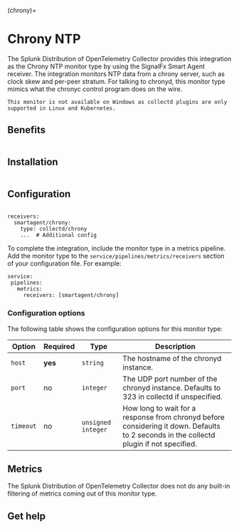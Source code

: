 (chrony)=

# Chrony NTP
<meta name="description" content="Use this Splunk Observability Cloud integration for the Chrony NTP monitor. See benefits, install, configuration, and metrics">

The Splunk Distribution of OpenTelemetry Collector provides this integration as the Chrony NTP monitor type by using the SignalFx Smart Agent receiver. The integration monitors NTP data from a chrony server, such as clock skew and per-peer stratum. For talking to chronyd, this monitor type mimics what the chronyc control program does on the wire.

```{note}
This monitor is not available on Windows as collectd plugins are only supported in Linux and Kubernetes. 
```

## Benefits

```{include} /_includes/benefits.md
```

## Installation

```{include} /_includes/collector-installation-linux.md
```

## Configuration

```{include} /_includes/configuration.md
```

```
receivers:
  smartagent/chrony:
    type: collectd/chrony
    ...  # Additional config
```

To complete the integration, include the monitor type in a metrics pipeline. Add the monitor type to the `service/pipelines/metrics/receivers` section of your configuration file. For example:

```
service:
 pipelines:
   metrics:
     receivers: [smartagent/chrony]
```
### Configuration options

The following table shows the configuration options for this monitor type:

 Option | Required | Type | Description |
| --- | --- | --- | --- |
| `host` | **yes** | `string` | The hostname of the chronyd instance. |
| `port` | no | `integer` | The UDP port number of the chronyd instance.  Defaults to 323 in collectd if unspecified. |
| `timeout` | no | `unsigned integer` | How long to wait for a response from chronyd before considering it down. Defaults to 2 seconds in the collectd plugin if not specified. |

## Metrics

The Splunk Distribution of OpenTelemetry Collector does not do any built-in filtering of metrics coming out of this monitor type.

## Get help

```{include} /_includes/troubleshooting.md
```
